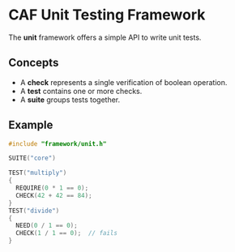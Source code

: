 CAF Unit Testing Framework
==========================

The **unit** framework offers a simple API to write unit tests.

Concepts
--------

- A **check** represents a single verification of boolean operation.
- A **test** contains one or more checks.
- A **suite** groups tests together.

Example
-------

```cpp
#include "framework/unit.h"

SUITE("core")

TEST("multiply")
{
  REQUIRE(0 * 1 == 0);
  CHECK(42 + 42 == 84);
}
TEST("divide")
{
  NEED(0 / 1 == 0);
  CHECK(1 / 1 == 0);  // fails
}
```
